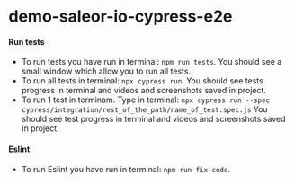 # demo-saleor-io-cypress-e2e

#### Run tests
* To run tests you have run in terminal: `npm run tests`.
You should see a small window which allow you to run all tests.
* To run all tests in terminal: `npx cypress run`.
You should see tests progress in terminal and videos and screenshots saved in project.
* To run 1 test in terminam. Type in terminal: `npx cypress run --spec  cypress/integration/rest_of_the_path/name_of_test.spec.js`
You should see test progress in terminal and videos and screenshots saved in project.

#### Eslint
* To run Eslint you have run in terminal: `npm run fix-code`.
